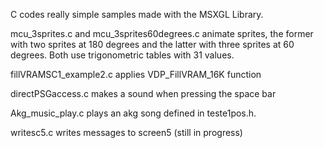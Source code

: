 C codes really simple samples made with the MSXGL Library.

mcu_3sprites.c and mcu_3sprites60degrees.c animate sprites, the former with two sprites at 180 degrees and the latter with three sprites at 60 degrees. 
Both use trigonometric tables with 31 values.

fillVRAMSC1_example2.c applies VDP_FillVRAM_16K function

directPSGaccess.c makes a sound when pressing the space bar

Akg_music_play.c plays an akg song defined in teste1pos.h.

writesc5.c writes messages to screen5 (still in progress)
